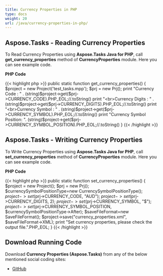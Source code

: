 ```yaml
---
title: Currency Properties in PHP
type: docs
weight: 20
url: /java/currency-properties-in-php/
---
```


## **Aspose.Tasks - Reading Currency Properties**
To Read Currency Properties using **Aspose.Tasks Java for PHP**, call **get_currency_properties** method of **CurrencyProperties** module. Here you can see example code.

**PHP Code**

{{< highlight php >}}
public static function get_currency_properties()
{
    $project = new Project('test_tasks.mpp');
    $prj = new Prj();
    print "Currency Code : " . (string)$project->get($prj->CURRENCY_CODE).PHP_EOL;//.toString()
    print "<br>Currency Digits : " . (string)$project->get($prj->CURRENCY_DIGITS).PHP_EOL;//.toString()
    print "<br>Currency Symbol : " . (string)$project->get($prj->CURRENCY_SYMBOL).PHP_EOL;//.toString()
    print "Currency Symbol Position: ". (string)$project->get($prj->CURRENCY_SYMBOL_POSITION).PHP_EOL;//.toString()
}
{{< /highlight >}}

## **Aspose.Tasks - Writing Currency Properties**
To Write Currency Properties using **Aspose.Tasks Java for PHP**, call **set_currency_properties** method of **CurrencyProperties** module. Here you can see example code.

**PHP Code**

{{< highlight php >}}
public static function set_currency_properties()
{
    $project = new Project();
    $prj = new Prj();
    $currencySymbolPositionType=new CurrencySymbolPositionType();
    $project->set($prj->CURRENCY_CODE, "AUD");
    $project->set($prj->CURRENCY_DIGITS, 2);
    $project->set($prj->CURRENCY_SYMBOL, "$");
    $project->set($prj->CURRENCY_SYMBOL_POSITION, $currencySymbolPositionType->After);
    $saveFileFormat=new SaveFileFormat();
    $project->save("currency_properties.xml", $saveFileFormat->XML);
    print "Set currency properties, please check the output file.".PHP_EOL;
}
{{< /highlight >}}

## **Download Running Code**
Download **Currency Properties (Aspose.Tasks)** from any of the below mentioned social coding sites:

- [GitHub](https://github.com/aspose-tasks/Aspose.Tasks-for-Java/blob/master/Plugins/Aspose_Tasks_Java_for_PHP/src/aspose/tasks/WorkingWithProjects/CurrencyProperties.php)
